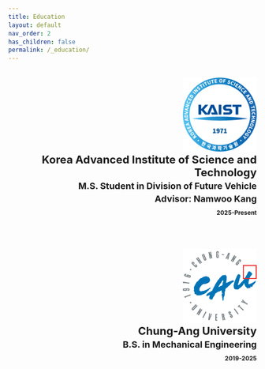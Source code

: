 ```yaml
---
title: Education
layout: default
nav_order: 2
has_children: false
permalink: /_education/
---
```


<div style="text-align:right;"><br>
<img src="/assets/images/KAIST_emblem1.gif" alt="KAIST" width="150"><br>        
<span style="font-size:22px; font-weight:bold;">Korea Advanced Institute of Science and Technology<span><br>
<span style="font-size:18px">M.S. Student in Division of Future Vehicle<span><br>
<span>Advisor: Namwoo Kang<span><br>
<span style="font-size:12px;">2025-Present<span><br>
<br>
<br>

<img src="/assets/images/CAU_emblem.png" alt="KAIST" width="150"><br>
<span style="font-size:22px; font-weight:bold;"> Chung-Ang University <span><br>
<span style="font-size:18px">B.S. in Mechanical Engineering<span><br>
<span style="font-size:12px;">2019-2025<span><br>
<div>